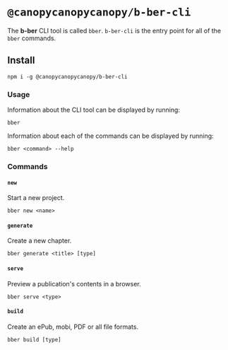 # `@canopycanopycanopy/b-ber-cli`

The **b-ber** CLI tool is called `bber`. `b-ber-cli` is the entry point for all of the `bber` commands.

## Install

```
npm i -g @canopycanopycanopy/b-ber-cli
```

### Usage

Information about the CLI tool can be displayed by running:

```
bber
```

Information about each of the commands can be displayed by running:

```
bber <command> --help
```

### Commands

#### `new`

Start a new project.

```
bber new <name>
```

#### `generate`

Create a new chapter.

```
bber generate <title> [type]
```

#### `serve`

Preview a publication's contents in a browser.

```
bber serve <type>
```

#### `build`

Create an ePub, mobi, PDF or all file formats.

```
bber build [type]
```
